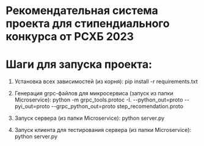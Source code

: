 # Рекомендательная система проекта для стипендиального конкурса от РСХБ 2023
# Шаги для запуска проекта:
 
1. Установка всех зависимостей (из корня):
pip install -r requirements.txt

2. Генерация grpc-файлов для микросервиса (запуск из папки Microservice):
python -m grpc_tools.protoc -I. --python_out=proto --pyi_out=proto --grpc_python_out=proto step_recomendation.proto

3. Запуск сервера (из папки Microservice):
python server.py

4. Запуск клиента для тестирования сервера (из папки Microservice):
python server.py
